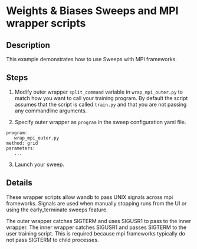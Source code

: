 # Weights & Biases Sweeps and MPI wrapper scripts

## Description

This example demonstrates how to use Sweeps with MPI frameworks.

## Steps

1) Modify outer wrapper `split_command` variable in `wrap_mpi_outer.py` to match how you want to call your training program. By default the script assumes that the script is called `train.py` and that you are not passing any commandline arguments.

2) Specify outer wrapper as `program` in the sweep configuration yaml file.

```
program:
   wrap_mpi_outer.py
method: grid
parameters:
   ...
```

3) Launch your sweep.


## Details

These wrapper scripts allow wandb to pass UNIX signals across mpi frameworks.  Signals are used when manually stopping runs from the UI or using the early_terminate sweeps feature.

The outer wrapper catches SIGTERM and uses SIGUSR1 to pass to the inner wrapper.  The inner wrapper catches SIGUSR1 and passes SIGTERM to the user training script.  This is required because mpi frameworks typically do not pass SIGTERM to child processes.

